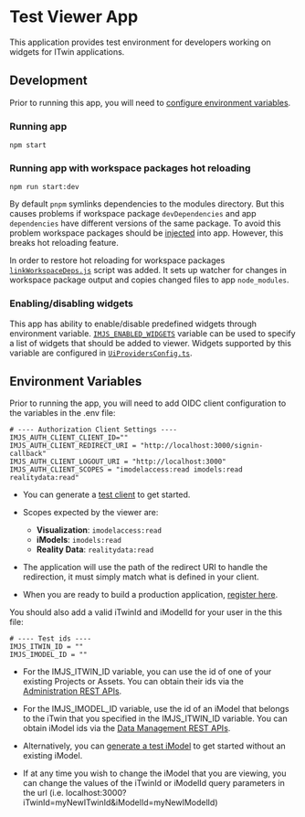 # Test Viewer App

This application provides test environment for developers working on widgets for ITwin applications.

## Development

Prior to running this app, you will need to [configure environment variables](#environment-variables).

### Running app

`npm start`

### Running app with workspace packages hot reloading

`npm run start:dev`

By default `pnpm` symlinks dependencies to the modules directory. But this causes problems if workspace package `devDependencies` and app `dependencies` have different versions of the same package. To avoid this problem workspace packages should be [injected](https://pnpm.io/package_json#dependenciesmetainjected) into app. However, this breaks hot reloading feature.

In order to restore hot reloading for workspace packages [`linkWorkspaceDeps.js`](./scripts/linkWorkspaceDeps.js) script was added. It sets up watcher for changes in workspace package output and copies changed files to app `node_modules`.

### Enabling/disabling widgets

This app has ability to enable/disable predefined widgets through environment variable. [`IMJS_ENABLED_WIDGETS`](.env.template) variable can be used to specify a list of widgets that should be added to viewer. Widgets supported by this variable are configured in [`UiProvidersConfig.ts`](./src/UiProvidersConfig.ts#L46).

## Environment Variables

Prior to running the app, you will need to add OIDC client configuration to the variables in the .env file:

```
# ---- Authorization Client Settings ----
IMJS_AUTH_CLIENT_CLIENT_ID=""
IMJS_AUTH_CLIENT_REDIRECT_URI = "http://localhost:3000/signin-callback"
IMJS_AUTH_CLIENT_LOGOUT_URI = "http://localhost:3000"
IMJS_AUTH_CLIENT_SCOPES = "imodelaccess:read imodels:read realitydata:read"
```

- You can generate a [test client](https://developer.bentley.com/tutorials/web-application-quick-start/#2-register-an-application) to get started.

- Scopes expected by the viewer are:

  - **Visualization**: `imodelaccess:read`
  - **iModels**: `imodels:read`
  - **Reality Data**: `realitydata:read`

- The application will use the path of the redirect URI to handle the redirection, it must simply match what is defined in your client.

- When you are ready to build a production application, [register here](https://developer.bentley.com/register/).

You should also add a valid iTwinId and iModelId for your user in the this file:

```
# ---- Test ids ----
IMJS_ITWIN_ID = ""
IMJS_IMODEL_ID = ""
```

- For the IMJS_ITWIN_ID variable, you can use the id of one of your existing Projects or Assets. You can obtain their ids via the [Administration REST APIs](https://developer.bentley.com/api-groups/administration/api-reference/).

- For the IMJS_IMODEL_ID variable, use the id of an iModel that belongs to the iTwin that you specified in the IMJS_ITWIN_ID variable. You can obtain iModel ids via the [Data Management REST APIs](https://developer.bentley.com/api-groups/data-management/apis/imodels/operations/get-project-or-asset-imodels/).

- Alternatively, you can [generate a test iModel](https://developer.bentley.com/tutorials/web-application-quick-start/#3-create-an-imodel) to get started without an existing iModel.

- If at any time you wish to change the iModel that you are viewing, you can change the values of the iTwinId or iModelId query parameters in the url (i.e. localhost:3000?iTwinId=myNewITwinId&iModelId=myNewIModelId)
